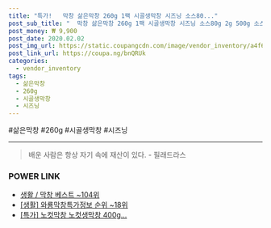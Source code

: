 ```yaml
--- 
title: "특가!   막창 삶은막창 260g 1팩 시골생막창 시즈닝 소스80..." 
post_sub_title: "  막창 삶은막창 260g 1팩 시골생막창 시즈닝 소스80g 2g 500g 소스" 
post_money: ₩ 9,900 
post_date: 2020.02.02 
post_img_url: https://static.coupangcdn.com/image/vendor_inventory/a4f6/6a8b878f0aa1108af6aaa637f74560e63d8b19d6511e21b734121a459910.jpg 
post_link_url: https://coupa.ng/bnQRUk 
categories: 
  - vendor_inventory 
tags: 
  - 삶은막창 
  - 260g 
  - 시골생막창 
  - 시즈닝 
--- 
```

  #삶은막창 #260g #시골생막창 #시즈닝 
<hr> 

> 배운 사람은 항상 자기 속에 재산이 있다. - 필래드라스 


### POWER LINK

* <a href="https://blog.naver.com/santokki14/221793055634" target="_blank">생활 / 막창 베스트 ~104위</a>
* <a href="https://blog.naver.com/sakai111/221772911082" target="_blank"> [생활] 와룡막창특가정보 순위 ~18위</a>
* <a href="https://blog.naver.com/sakai111/221793109014" target="_blank">[특가] 노컷막창 노컷생막창 400g...</a>
